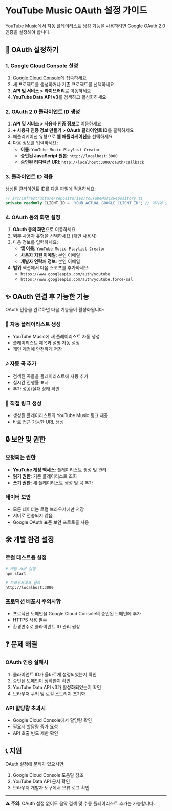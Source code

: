 # YouTube Music OAuth 설정 가이드

YouTube Music에서 자동 플레이리스트 생성 기능을 사용하려면 Google OAuth 2.0 인증을 설정해야 합니다.

## 🚀 OAuth 설정하기

### 1. Google Cloud Console 설정

1. [Google Cloud Console](https://console.cloud.google.com/)에 접속하세요
2. 새 프로젝트를 생성하거나 기존 프로젝트를 선택하세요
3. **API 및 서비스 > 라이브러리**로 이동하세요
4. **YouTube Data API v3**를 검색하고 활성화하세요

### 2. OAuth 2.0 클라이언트 ID 생성

1. **API 및 서비스 > 사용자 인증 정보**로 이동하세요
2. **+ 사용자 인증 정보 만들기 > OAuth 클라이언트 ID**를 클릭하세요
3. 애플리케이션 유형으로 **웹 애플리케이션**을 선택하세요
4. 다음 정보를 입력하세요:
   - **이름**: `YouTube Music Playlist Creator`
   - **승인된 JavaScript 원본**: `http://localhost:3000`
   - **승인된 리디렉션 URI**: `http://localhost:3000/oauth/callback`

### 3. 클라이언트 ID 적용

생성된 클라이언트 ID를 다음 파일에 적용하세요:

```typescript
// src/infrastructure/repositories/YouTubeMusicRepository.ts
private readonly CLIENT_ID = 'YOUR_ACTUAL_GOOGLE_CLIENT_ID'; // 여기에 실제 클라이언트 ID 입력
```

### 4. OAuth 동의 화면 설정

1. **OAuth 동의 화면**으로 이동하세요
2. **외부** 사용자 유형을 선택하세요 (개인 사용시)
3. 다음 정보를 입력하세요:
   - **앱 이름**: `YouTube Music Playlist Creator`
   - **사용자 지원 이메일**: 본인 이메일
   - **개발자 연락처 정보**: 본인 이메일
4. **범위** 섹션에서 다음 스코프를 추가하세요:
   - `https://www.googleapis.com/auth/youtube`
   - `https://www.googleapis.com/auth/youtube.force-ssl`

## ✨ OAuth 연결 후 가능한 기능

OAuth 인증을 완료하면 다음 기능들이 활성화됩니다:

### 🎵 자동 플레이리스트 생성
- YouTube Music에 새 플레이리스트 자동 생성
- 플레이리스트 제목과 설명 자동 설정
- 개인 계정에 안전하게 저장

### 🎶 자동 곡 추가
- 검색된 곡들을 플레이리스트에 자동 추가
- 실시간 진행률 표시
- 추가 성공/실패 상태 확인

### 🔗 직접 링크 생성
- 생성된 플레이리스트의 YouTube Music 링크 제공
- 바로 접근 가능한 URL 생성

## 🔒 보안 및 권한

### 요청되는 권한
- **YouTube 계정 액세스**: 플레이리스트 생성 및 관리
- **읽기 권한**: 기존 플레이리스트 조회
- **쓰기 권한**: 새 플레이리스트 생성 및 곡 추가

### 데이터 보안
- 모든 데이터는 로컬 브라우저에만 저장
- 서버로 전송되지 않음
- Google OAuth 표준 보안 프로토콜 사용

## 🛠️ 개발 환경 설정

### 로컬 테스트용 설정
```bash
# 개발 서버 실행
npm start

# 브라우저에서 접속
http://localhost:3000
```

### 프로덕션 배포시 주의사항
- 프로덕션 도메인을 Google Cloud Console의 승인된 도메인에 추가
- HTTPS 사용 필수
- 환경변수로 클라이언트 ID 관리 권장

## ❓ 문제 해결

### OAuth 인증 실패시
1. 클라이언트 ID가 올바르게 설정되었는지 확인
2. 승인된 도메인이 정확한지 확인
3. YouTube Data API v3가 활성화되었는지 확인
4. 브라우저 쿠키 및 로컬 스토리지 초기화

### API 할당량 초과시  
- Google Cloud Console에서 할당량 확인
- 필요시 할당량 증가 요청
- API 호출 빈도 제한 확인

## 📞 지원

OAuth 설정에 문제가 있으시면:
1. Google Cloud Console 도움말 참조
2. YouTube Data API 문서 확인
3. 브라우저 개발자 도구에서 오류 로그 확인

---

**⚠️ 주의**: OAuth 설정 없이도 음악 검색 및 수동 플레이리스트 추가는 가능합니다. 